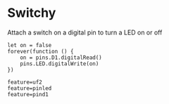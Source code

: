 # Switchy

Attach a switch on a digital pin to turn a LED on or off

```blocks
let on = false
forever(function () {
    on = pins.D1.digitalRead()
    pins.LED.digitalWrite(on)
})
```

```config
feature=uf2
feature=pinled
feature=pind1
```